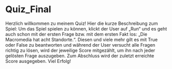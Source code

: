 # Quiz_Final
Herzlich willkommen zu meinem Quiz!
Hier die kurze Beschreibung zum Spiel:
Um das Spiel spielen zu können, klickt der User auf „Run“ und es geht auch schon mit der ersten Frage bzw. mit dem ersten Fakt los: „Die Macromedia hat acht Standorte.“. Diesen und viele mehr gilt es mit True oder False zu beantworten und während der User versucht alle Fragen richtig zu lösen, wird der jeweilige Score mitgezählt, um ihn nach jeder gelösten Frage auszugeben. Zum Abschluss wird der zuletzt erreichte Score ausgegeben.
Viel Erfolg!
